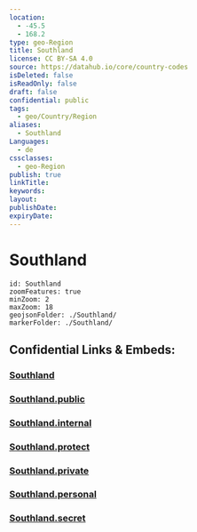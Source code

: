 ```yaml
---
location:
  - -45.5
  - 168.2
type: geo-Region
title: Southland
license: CC BY-SA 4.0
source: https://datahub.io/core/country-codes
isDeleted: false
isReadOnly: false
draft: false
confidential: public
tags:
  - geo/Country/Region
aliases:
  - Southland
Languages:
  - de
cssclasses:
  - geo-Region
publish: true
linkTitle:
keywords:
layout:
publishDate:
expiryDate:
---
```


# Southland

```leaflet
id: Southland
zoomFeatures: true 
minZoom: 2 
maxZoom: 18
geojsonFolder: ./Southland/
markerFolder: ./Southland/
```


## Confidential Links & Embeds: 

### [Southland](/_Standards/Earth/Continent/Australasia/New_Zealand/Regions~New_Zealand/Southland.md) 

### [Southland.public](/_public/Earth/Continent/Australasia/New_Zealand/Regions~New_Zealand/Southland.public.md) 

### [Southland.internal](/_internal/Earth/Continent/Australasia/New_Zealand/Regions~New_Zealand/Southland.internal.md) 

### [Southland.protect](/_protect/Earth/Continent/Australasia/New_Zealand/Regions~New_Zealand/Southland.protect.md) 

### [Southland.private](/_private/Earth/Continent/Australasia/New_Zealand/Regions~New_Zealand/Southland.private.md) 

### [Southland.personal](/_personal/Earth/Continent/Australasia/New_Zealand/Regions~New_Zealand/Southland.personal.md) 

### [Southland.secret](/_secret/Earth/Continent/Australasia/New_Zealand/Regions~New_Zealand/Southland.secret.md)

